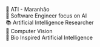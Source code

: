 🔏 ATI - Maranhão <br>
💫 Software Engineer focus on AI <br>
📚 Artificial Intelligence Researcher <br>
🤖 Computer Vision <br>
🧬 Bio Inspired Artificial Intelligence <br>
